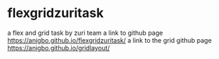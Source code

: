 # flexgridzuritask
a flex and grid task by zuri team
a link to github page https://anigbo.github.io/flexgridzuritask/
a link to the grid github page https://anigbo.github.io/gridlayout/

